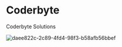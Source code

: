 # Coderbyte
Coderbyte Solutions

![daee822c-2c89-4fd4-98f3-b58afb56bbef](https://user-images.githubusercontent.com/40493156/127684042-6a1d22f4-46c4-420e-8365-fc9285f623ab.png)
